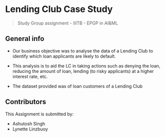 # Lending Club Case Study
> Study Group assignment - IIITB - EPGP in AI&ML






<!-- You can include any other section that is pertinent to your problem -->

## General info

- Our business objective was to analyse the data of a Lending Club to identify which loan applicants are  likely to default.

- This analysis is to aid the LC  in taking actions such as denying the loan, reducing the amount of loan, lending (to risky applicants) at a higher interest rate, etc.

- The dataset provided was of loan customers of a Lending Club

<!-- You don't have to answer all the questions - just the ones relevant to your project. -->


<!-- You don't have to answer all the questions - just the ones relevant to your project. -->



<!-- As the libraries versions keep on changing, it is recommended to mention the version of library used in this project -->

## Contributors
This Assignment is submitted by:
- Ashutosh Singh
- Lynette Linzbuoy





<!-- Optional -->
<!-- ## License -->
<!-- This project is open source and available under the [... License](). -->

<!-- You don't have to include all sections - just the one's relevant to your project -->